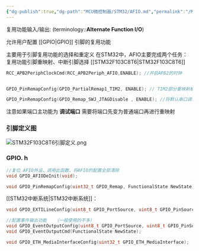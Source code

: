 ```yaml
---
{"dg-publish":true,"dg-path":"MCU微控制器/STM32/AFIO.md","permalink":"/MCU微控制器/STM32/AFIO/","dgPassFrontmatter":true,"noteIcon":"","created":"2024-07-16T21:33:01.069+08:00","updated":"2024-08-17T20:03:16.653+08:00"}
---
```


复用功能输入/输出: (terminology::**Alternate Function I/O**)

允许用户配置 [[GPIO\|GPIO]] 引脚的复用功能

主要用于引脚复用功能的选择和重定义
在STM32中，AFIO主要完成两个任务：复用功能引脚重映射、中断引脚选择
[[STM32F103C8T6\|STM32F103C8T6]]

```C
RCC_APB2PeriphClockCmd(RCC_APB2Periph_AFIO,ENABLE); //开启APB2的时钟   


GPIO_PinRemapConfig(GPIO_PartialRemap1_TIM2, ENABLE); // TIM2部分重映射模式1，PA15映射为TIM2_CH1

GPIO_PinRemapConfig(GPIO_Remap_SWJ_JTAGDisable , ENABLE); //将默认串口调试端口变为GPIO 普通引脚
```

注意如果端口主功能为 **调试端口**
需要将端口先变为普通端口再进行重映射 

### 引脚定义图
![STM32F103C8T6引脚定义.png](/img/user/%E5%8A%9F%E8%83%BD%E6%80%A7%E6%96%87%E4%BB%B6%E5%A4%B9/%E8%BD%BD%E5%85%A5%E7%9A%84%E5%AA%92%E4%BD%93%E8%B5%84%E6%BA%90/STM32F103C8T6%E5%BC%95%E8%84%9A%E5%AE%9A%E4%B9%89.png)

### GPIO. h
```C
//复位 AFIO外设，调用此函数，将AFIO的配置全部清除
void GPIO_AFIODeInit(void);
```

```C
void GPIO_PinRemapConfig(uint32_t GPIO_Remap, FunctionalState NewState);  //引脚重映射
```



[[STM32中断系统\|STM32中断系统]]：
```C
void GPIO_EXTILineConfig(uint8_t GPIO_PortSource, uint8_t GPIO_PinSource); // 外部中断选择，配置数据选择器来选择想要的中断引脚
```


```C
//配置事件输出功能   （一般使用的不多）
void GPIO_EventOutputConfig(uint8_t GPIO_PortSource, uint8_t GPIO_PinSource);
void GPIO_EventOutputCmd(FunctionalState NewState);
```


```C
void GPIO_ETH_MediaInterfaceConfig(uint32_t GPIO_ETH_MediaInterface);  //以太网设备
```


